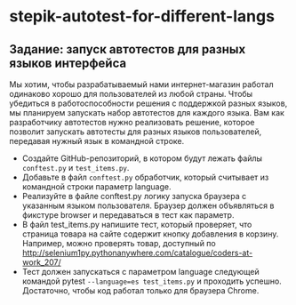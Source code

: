 # stepik-autotest-for-different-langs
## Задание: запуск автотестов для разных языков интерфейса
Мы хотим, чтобы разрабатываемый нами интернет-магазин работал одинаково хорошо для пользователей из любой страны. Чтобы убедиться в работоспособности решения с поддержкой разных языков, мы планируем запускать набор автотестов для каждого языка. Вам как разработчику автотестов нужно реализовать решение, которое позволит запускать автотесты для разных языков пользователей, передавая нужный язык в командной строке.
- Создайте GitHub-репозиторий, в котором будут лежать файлы ```conftest.py``` и ```test_items.py```.
- Добавьте в файл ```conftest.py``` обработчик, который считывает из командной строки параметр language.
- Реализуйте в файле conftest.py логику запуска браузера с указанным языком пользователя. Браузер должен объявляться в фикстуре browser и передаваться в тест как параметр.
- В файл test_items.py напишите тест, который проверяет, что страница товара на сайте содержит кнопку добавления в корзину. Например, можно проверять товар, доступный по <http://selenium1py.pythonanywhere.com/catalogue/coders-at-work_207/>
- Тест должен запускаться с параметром language следующей командой pytest ```--language=es test_items.py``` и проходить успешно. Достаточно, чтобы код работал только для браузера Сhrome.